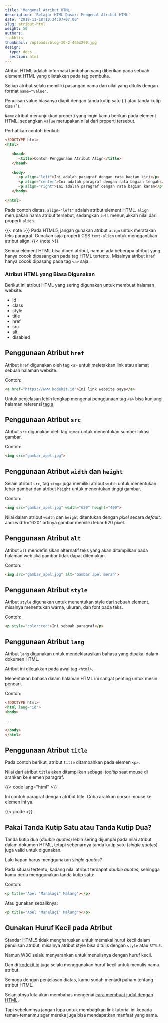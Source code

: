 ```yaml
---
title: 'Mengenal Atribut HTML'
description: 'Belajar HTML Dasar: Mengenal Atribut HTML'
date: "2019-11-18T10:34:07+07:00"
slug: atribut-html
weight: 50
authors:
- akhlis
thumbnail: /uploads/blog-10-2-465x290.jpg
design:
  type: docs
  section: html
---
```


Atribut HTML adalah informasi tambahan yang diberikan pada sebuah element HTML yang diletakkan pada tag pembuka.

Setiap atribut selalu memiliki pasangan nama dan nilai yang ditulis dengan format `name="value"`. 

Penulisan value biasanya diapit dengan tanda kutip satu (') atau tanda kutip dua (").

`Name` atribut menunjukkan properti yang ingin kamu berikan pada element HTML, sedangkan `value` merupakan nilai dari properti tersebut.

Perhatikan contoh berikut:

```html
<!DOCTYPE html> 
<html>
 
   <head> 
      <title>Contoh Penggunaan Atribut Align</title> 
   </head>
	
   <body> 
      <p align="left">Ini adalah paragraf dengan rata bagian kiri</p> 
      <p align="center">Ini adalah paragraf dengan rata bagian tengah</p> 
      <p align="right">Ini adalah paragraf dengan rata bagian kanan</p> 
   </body>
	
</html>
```

Pada contoh diatas, `align="left"` adalah atribut element HTML. `align` merupakan nama atribut tersebut, sedangkan `left` menunjukkan nilai dari properti `align`.

{{< note >}}
Pada HTML5, jangan gunakan atribut `align` untuk meratakan teks paragraf. Gunakan saja properti CSS `text-align` untuk menggantikan atribut align.
{{< /note >}}

Semua element HTML bisa diberi atribut, namun ada beberapa atribut yang hanya cocok dipasangkan pada tag HTML tertentu. Misalnya atribut `href` hanya cocok dipasang pada tag `<a>` saja.

### Atribut HTML yang Biasa Digunakan

Berikut ini atribut HTML yang sering digunakan untuk membuat halaman website:

- id
- class
- style
- title
- href
- src
- alt
- disabled

## Penggunaan Atribut `href`

Atribut `href` digunakan oleh tag `<a>` untuk meletakkan link atau alamat sebuah halaman website.

Contoh:

```html
<a href="https://www.kodekit.id">Ini link website saya</a>
```

Untuk penjelasan lebih lengkap mengenai penggunaan tag `<a>` bisa kunjungi halaman referensi [tag a](/cssref/a/)

## Penggunaan Atribut `src`

Atribut `src` digunakan oleh tag `<img>` untuk menentukan sumber lokasi gambar.

Contoh:

```html
<img src="gambar_apel.jpg">
```

## Penggunaan Atribut `width` dan `height`

Selain atribut `src`, tag `<img>` juga memiliki atribut `width` untuk menentukan lebar gambar dan atribut `height` untuk menentukan tinggi gambar.

Contoh:

```html
<img src="gambar_apel.jpg" width="620" height="400">
```

Nilai dalam atribut `width` dan `height` ditentukan dengan _pixel_ secara _default_. Jadi width="620" artinya gambar memiliki lebar 620 pixel.

## Penggunaan Atribut `alt`

Atribut `alt` mendefinisikan alternatif teks yang akan ditampilkan pada halaman web jika gambar tidak dapat ditemukan.

Contoh:

```html
<img src="gambar_apel.jpg" alt="Gambar apel merah">
```

## Penggunaan Atribut `style`

Atribut `style` digunakan untuk menentukan style dari sebuah element, misalnya menentukan warna, ukuran, dan font pada teks.

Contoh:

```html
<p style="color:red">Ini sebuah paragraf</p>
```

## Penggunaan Atribut `lang`

Atribut `lang` digunakan untuk mendeklarasikan bahasa yang dipakai dalam dokumen HTML.

Atribut ini diletakkan pada awal tag `<html>`.

Menentukan bahasa dalam halaman HTML ini sangat penting untuk mesin pencari.

Contoh:

```html
<!DOCTYPE html>
<html lang="id">
<body>

...

</body>
</html>
```

## Penggunaan Atribut `title`

Pada contoh berikut, atribut `title` ditambahkan pada elemen `<p>`.

Nilai dari atribut `title` akan ditampilkan sebagai _tooltip_ saat mouse di arahkan ke elemen paragraf.

{{< code lang="html" >}}
<p title="halo, saya tooltip">
Ini contoh paragraf dengan atribut title. Coba arahkan cursor mouse ke elemen ini ya. 
</p>
{{< /code >}}


## Pakai Tanda Kutip Satu atau Tanda Kutip Dua?

Tanda kutip dua (_double quotes_) lebih sering dijumpai pada nilai atribut dalam dokumen HTML, tetapi sebenarnya tanda kutip satu (_single quotes_) juga valid untuk digunakan.

Lalu kapan harus menggunakan _single quotes_?

Pada situasi tertentu, kadang nilai atribut terdapat _double quotes_, sehingga kamu perlu menggunakan tanda kutip satu:

Contoh:

```html
<p title='Apel "Manalagi" Malang'></p>
```

Atau gunakan sebaliknya:

```html
<p title="Apel 'Manalagi' Malang"></p>
```

## Gunakan Huruf Kecil pada Atribut

Standar HTML5 tidak mengharuskan untuk memakai huruf kecil dalam penulisan atribut, misalnya atribut style bisa ditulis dengan `style` atau `STYLE`.

Namun W3C selalu menyarankan untuk menulisnya dengan huruf kecil. 

Dan di [kodekit.id](/) juga selalu menggunakan huruf kecil untuk menulis nama atribut.

Semoga dengan penjelasan diatas, kamu sudah menjadi paham tentang atribut HTML.

Selanjutnya kita akan membahas mengenai [cara membuat judul dengan HTML](/html/cara-membuat-judul-pada-html/).

Tapi sebelumnya jangan lupa untuk membagikan link tutorial ini kepada teman-temanmu agar mereka juga bisa mendapatkan manfaat yang sama.